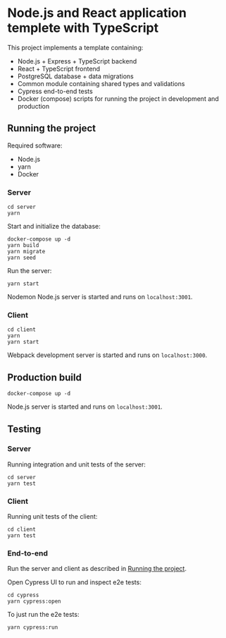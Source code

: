 # Node.js and React application templete with TypeScript

This project implements a template containing:

- Node.js + Express + TypeScript backend
- React + TypeScript frontend
- PostgreSQL database + data migrations
- Common module containing shared types and validations
- Cypress end-to-end tests
- Docker (compose) scripts for running the project in development and production

## Running the project

Required software:

- Node.js
- yarn
- Docker

### Server

```
cd server
yarn
```

Start and initialize the database:

```
docker-compose up -d
yarn build
yarn migrate
yarn seed
```

Run the server:

```
yarn start
```

Nodemon Node.js server is started and runs on `localhost:3001`.

### Client

```
cd client
yarn
yarn start
```

Webpack development server is started and runs on `localhost:3000`.

## Production build

```
docker-compose up -d
```

Node.js server is started and runs on `localhost:3001`.

## Testing

### Server

Running integration and unit tests of the server:

```
cd server
yarn test
```

### Client

Running unit tests of the client:

```
cd client
yarn test
```

### End-to-end

Run the server and client as described in [Running the project](#running-the-project).

Open Cypress UI to run and inspect e2e tests:

```
cd cypress
yarn cypress:open
```

To just run the e2e tests:

```
yarn cypress:run
```
